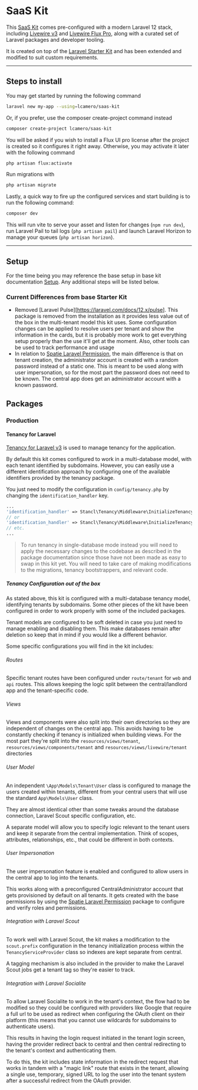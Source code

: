 # SaaS Kit

This [SaaS Kit](https://github.com/lcamero/saas-kit) comes pre-configured with a modern Laravel 12 stack, including [Livewire v3](https://livewire.laravel.com/) and [Livewire Flux Pro](https://fluxui.dev), along with a curated set of Laravel packages and developer tooling.

It is created on top of the [Laravel Starter Kit](https://github.com/lcamero/laravel-starter-kit) and has been extended and modified to suit custom requirements.

---

## Steps to install

You may get started by running the following command

```bash
laravel new my-app --using=lcamero/saas-kit
```

Or, if you prefer, use the composer create-project command instead

```bash
composer create-project lcamero/saas-kit
```

You will be asked if you wish to install a Flux UI pro license after the project is created so it configures it right away. Otherwise, you may activate it later with the following command

```bash
php artisan flux:activate
```

Run migrations with

```bash
php artisan migrate
```

Lastly, a quick way to fire up the configured services and start building is to run the following command:

```bash
composer dev
```

This will run vite to serve your asset and listen for changes (`npm run dev`), run Laravel Pail to tail logs (`php artisan pail`) and launch Laravel Horizon to manage your queues (`php artisan horizon`).

---

## Setup

For the time being you may reference the base setup in base kit documentation [Setup](https://github.com/lcamero/laravel-starter-kit?tab=readme-ov-file#setup). Any additional steps will be listed below.

### Current Differences from base Starter Kit

- Removed [Laravel Pulse][https://laravel.com/docs/12.x/pulse]. This package is removed from the installation as it provides less value out of the box in the multi-tenant model this kit uses. Some configuration changes can be applied to resolve users per tenant and show the information in the cards, but it is probably more work to get everything setup properly than the use it'll get at the moment. Also, other tools can be used to track performance and usage
- In relation to [Spatie Laravel Permission](https://github.com/spatie/laravel-permission), the main difference is that on tenant creation, the administrator account is created with a random password instead of a static one. This is meant to be used along with user impersonation, so for the most part the password does not need to be known. The central app does get an administrator account with a known password.

## Packages

### Production

#### Tenancy for Laravel

[Tenancy for Laravel v3](https://tenancyforlaravel.com/) is used to manage tenancy for the application.

By default this kit comes configured to work in a multi-database model, with each tenant identified by subdomains. However, you can easily use a different identification approach by configuring one of the available identifiers provided by the tenancy package.

You just need to modify the configuration in `config/tenancy.php` by changing the `identification_handler` key.

```php
...
'identification_handler' => Stancl\Tenancy\Middleware\InitializeTenancyBySubdomain::class,
// or
'identification_handler' => Stancl\Tenancy\Middleware\InitializeTenancyByDomain::class,
// etc.
...
```

> To run tenancy in single-database mode instead you will need to apply the necessary changes to the codebase as described in the package documentation since those have not been made as easy to swap in this kit yet. You will need to take care of making modifications to the migrations, tenancy bootstrappers, and relevant code.

##### Tenancy Configuration out of the box

As stated above, this kit is configured with a multi-database tenancy model, identifying tenants by subdomains. Some other pieces of the kit have been configured in order to work properly with some of the included packages.

Tenant models are configured to be soft deleted in case you just need to manage enabling and disabling them. This make databases remain after deletion so keep that in mind if you would like a different behavior.

Some specific configurations you will find in the kit includes:

###### Routes

Specific tenant routes have been configured under `route/tenant` for `web` and `api` routes. This allows keeping the logic split between the central/landlord app and the tenant-specific code.

###### Views

Views and components were also split into their own directories so they are independent of changes on the central app. This avoids having to be constantly checking if tenancy is initialized when building views. For the most part they're split into the `resources/views/tenant`, `resources/views/components/tenant` and `resources/views/livewire/tenant` directories

###### User Model

An independent `\App\Models\Tenant\User` class is configured to manage the users created within tenants, different from your central users that will use the standard `App\Models\User` class.

They are almost identical other than some tweaks around the database connection, Laravel Scout specific configuration, etc.

A separate model will allow you to specify logic relevant to the tenant users and keep it separate from the central implementation. Think of scopes, attributes, relationships, etc., that could be different in both contexts.

###### User Impersonation

The user impersonation feature is enabled and configured to allow users in the central app to log into the tenants.

This works along with a preconfigured CentralAdministrator account that gets provisioned by default on all tenants. It gets created with the base permissions by using the [Spatie Laravel Permission](https://github.com/spatie/laravel-permission) package to configure and verify roles and permissions.

###### Integration with Laravel Scout

To work well with Laravel Scout, the kit makes a modification to the `scout.prefix` configuration in the tenancy initialization process within the `TenancyServiceProvider` class so indexes are kept separate from central.

A tagging mechanism is also included in the provider to make the Laravel Scout jobs get a tenant tag so they're easier to track.

###### Integration with Laravel Socialite

To allow Laravel Socialite to work in the tenant's context, the flow had to be modified so they could be configured with providers like Google that require a full url to be used as redirect when configuring the OAuth client on their platform (this means that you cannot use wildcards for subdomains to authenticate users).

This results in having the login request initiated in the tenant login screen, having the provider redirect back to central and then central redirecting to the tenant's context and authenticating them.

To do this, the kit includes state information in the redirect request that works in tandem with a "magic link" route that exists in the tenant, allowing a single use, temporary, signed URL to log the user into the tenant system after a successful redirect from the OAuth provider.